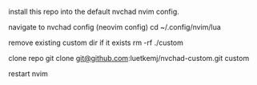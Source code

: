 install this repo into the default nvchad nvim config.

navigate to nvchad config (neovim config)
cd ~/.config/nvim/lua

remove existing custom dir if it exists
rm -rf ./custom

clone repo
git clone git@github.com:luetkemj/nvchad-custom.git custom

restart nvim
